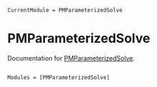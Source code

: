 ```@meta
CurrentModule = PMParameterizedSolve
```

# PMParameterizedSolve

Documentation for [PMParameterizedSolve](https://github.com/timknab/PMParameterizedSolve.jl).

```@index
```

```@autodocs
Modules = [PMParameterizedSolve]
```
